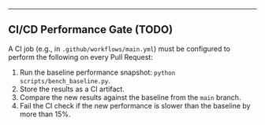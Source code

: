 
---
## CI/CD Performance Gate (TODO)

A CI job (e.g., in `.github/workflows/main.yml`) must be configured to perform the following on every Pull Request:
1. Run the baseline performance snapshot: `python scripts/bench_baseline.py`.
2. Store the results as a CI artifact.
3. Compare the new results against the baseline from the `main` branch.
4. Fail the CI check if the new performance is slower than the baseline by more than 15%. 
